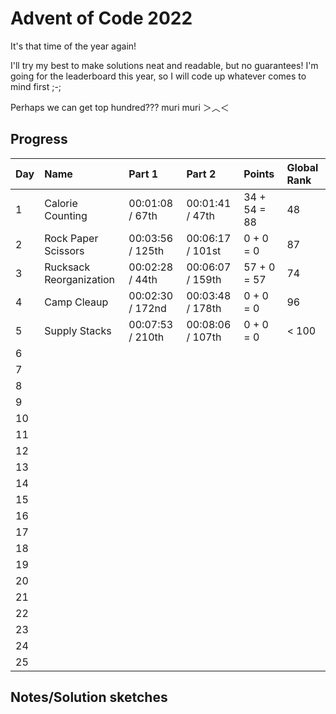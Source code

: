 # Advent of Code 2022

It's that time of the year again!

I'll try my best to make solutions neat and readable, but no guarantees! 
I'm going for the leaderboard this year, so I will code up whatever comes to mind first ;-;

Perhaps we can get top hundred??? muri muri ＞︿＜

## Progress


| Day | Name                    | Part 1           | Part 2           | Points       | Global Rank |
| --- | :---------------------- | :--------------- | :--------------- | :----------- | :---------- |
| 1   | Calorie Counting        | 00:01:08 / 67th  | 00:01:41 / 47th  | 34 + 54 = 88 | 48          |
| 2   | Rock Paper Scissors     | 00:03:56 / 125th | 00:06:17 / 101st | 0 + 0 = 0    | 87          |
| 3   | Rucksack Reorganization | 00:02:28 / 44th  | 00:06:07 / 159th | 57 + 0 = 57  | 74          |
| 4   | Camp Cleaup             | 00:02:30 / 172nd | 00:03:48 / 178th | 0 + 0 = 0    | 96          |
| 5   | Supply Stacks           | 00:07:53 / 210th | 00:08:06 / 107th | 0 + 0 = 0    | < 100       |
| 6   |                         |                  |                  |              |             |
| 7   |                         |                  |                  |              |             |
| 8   |                         |                  |                  |              |             |
| 9   |                         |                  |                  |              |             |
| 10  |                         |                  |                  |              |             |
| 11  |                         |                  |                  |              |             |
| 12  |                         |                  |                  |              |             |
| 13  |                         |                  |                  |              |             |
| 14  |                         |                  |                  |              |             |
| 15  |                         |                  |                  |              |             |
| 16  |                         |                  |                  |              |             |
| 17  |                         |                  |                  |              |             |
| 18  |                         |                  |                  |              |             |
| 19  |                         |                  |                  |              |             |
| 20  |                         |                  |                  |              |             |
| 21  |                         |                  |                  |              |             |
| 22  |                         |                  |                  |              |             |
| 23  |                         |                  |                  |              |             |
| 24  |                         |                  |                  |              |             |
| 25  |                         |                  |                  |              |             |

## Notes/Solution sketches
